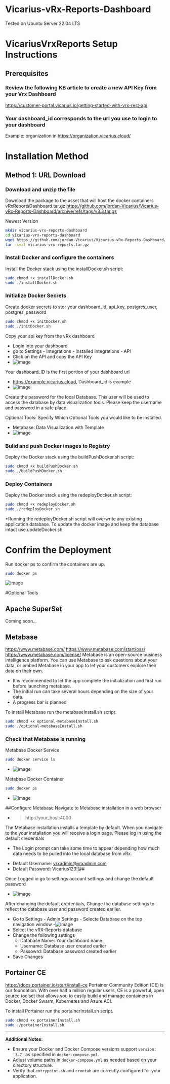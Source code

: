 # Vicarius-vRx-Reports-Dashboard

Tested on Ubuntu Server 22.04 LTS

# VicariusVrxReports Setup Instructions

## Prerequisites 

### Review the following KB article to create a new API Key from your Vrx Dashboard
https://customer-portal.vicarius.io/getting-started-with-vrx-rest-api

### Your dashboard_id corresponds to the url you use to login to your dashboard
Example: organization in https://organization.vicarius.cloud/

# Installation Method 
## Method 1: URL Download

### Download and unzip the file
Download the package to the asset that will host the docker containers
vRxReportsDashboard.tar.gz https://github.com/jordan-Vicarius/Vicarius-vRx-Reports-Dashboard/archive/refs/tags/v3.3.tar.gz

Newest Version
```bash
mkdir vicarius-vrx-reports-dashboard
cd vicarius-vrx-reports-dashboard
wget https://github.com/jordan-Vicarius/Vicarius-vRx-Reports-Dashboard/archive/refs/tags/v3.3.tar.gz
tar -xvzf vicarius-vrx-reports.tar.gz
```


### Install Docker and configure the containers
Install the Docker stack using the installDocker.sh script:

```bash
sudo chmod +x installDocker.sh
sudo ./installDocker.sh
```

### Initialize Docker Secrets 
Create docker secrets to stor your dashboard_id, api_key, postgres_user, postgres_password

```bash
sudo chmod +x initDocker.sh
sudo ./initDocker.sh
```
Copy your api key from the vRx dashboard 
- Login into your dashboard
- go to Settings - Integrations - Installed Integrations - API
- Click on the API and copy the API Key
- ![image](https://github.com/jordan-Vicarius/Vicarius-vRx-Reports-Dashboard/assets/115802071/caa6bd2f-a8af-406e-97ba-7b20c648e66d)


Your dashboard_ID is the first portion of your dashboard url 
- https://example.vicarius.cloud, Dashboard_id is example
- ![image](https://github.com/jordan-Vicarius/Vicarius-vRx-Reports-Dashboard/assets/115802071/1f1ddc2f-3ae3-4816-9c29-d579506eb58f)

Create the password for the local Database. This user will be used to access the database by data visualization tools. Please keep the username and password in a safe place

Optional Tools:
Specify Which Optional Tools you would like to be installed. 
- Metabase: Data Visualization with Template
- ![image](https://github.com/jordan-Vicarius/Vicarius-vRx-Reports-Dashboard/assets/115802071/16fdd3b2-3172-4ca6-8163-f957c86d8106)


### Bulid and push Docker images to Registry 
Deploy the Docker stack using the buildPushDocker.sh script:
```bash
sudo chmod +x buildPushDocker.sh
sudo ./buildPushDocker.sh
```

### Deploy Containers 
Deploy the Docker stack using the redeployDocker.sh script:
```bash
sudo chmod +x redeployDocker.sh
sudo ./redeployDocker.sh
```

*Running the redeployDocker.sh script will overwrite any existing application database. To update the docker image and keep the database intact use updateDocker.sh


# Confrim the Deployment

Run docker ps to confirm the containers are up.
```bash
sudo docker ps
```
![image](https://github.com/jordan-Vicarius/Vicarius-vRx-Reports-Dashboard/assets/115802071/5c34632c-3d4a-4017-bb1b-ee199ac0b6bc)


#Optional Tools

## Apache SuperSet
Coming soon...

## Metabase
https://www.metabase.com/
https://www.metabase.com/start/oss/
https://www.metabase.com/license/
Metabase is an open-source business intelligence platform. You can use Metabase to ask questions about your data, or embed Metabase in your app to let your customers explore their data on their own.

* It is recommended to let the app complete the initialization and first run before launching metabase. 
* The initial run can take several hours depending on the size of your data.
* A progress bar is planned 



To install Metabase run the metabaseInstall.sh script.
```bash
sudo chmod +x optional-metabaseInstall.sh
sudo ./optional-metabaseInstall.sh
 ```
### Check that Metabase is running

Metabase Docker Service 
```bash
sudo docker service ls
 ```
- ![image](https://github.com/jordan-Vicarius/Vicarius-vRx-Reports-Dashboard/assets/115802071/deea46ec-f478-4935-8278-55a98b3952d0)

Metabase Docker Container
```bash
sudo docker ps
 ```
- ![image](https://github.com/jordan-Vicarius/Vicarius-vRx-Reports-Dashboard/assets/115802071/4f523aa8-828c-44e9-8c4e-db58f50f8eaf)

##Configure Metabase
Navigate to Metabase installation in a web browser 
- > http://your_host:4000

The Metabase installation installs a template by default. When you navigate to the your installation you will receive a login page. Please log in using the default credentials 
* The Login prompt can take some time to appear depending how much data needs to be pulled into the local database from vRx.


- Default Username: vrxadmin@vrxadmin.com
- Default Password: Vicarius123!@#

Once Logged in go to settings account settings and change the default password 
- ![image](https://github.com/jordan-Vicarius/Vicarius-vRx-Reports-Dashboard/assets/115802071/6a7e1c86-cb83-4f70-9d0a-27ae3c94fab9)


After changing the default credentials, Change the database settings to reflect the database user and password created earlier.

- Go to Settings - Admin Settings - Selecte Database on the top navigation window
-![image](https://github.com/jordan-Vicarius/Vicarius-vRx-Reports-Dashboard/assets/115802071/2b53c6f1-977a-4d55-bc42-4c359b2fb8fd)
- Select the vRX-Reports database
- Change the following settings
  - Database Name: Your dashboard name
  - Username: Database user created earlier
  - Passowrd: Database password created earlier
- Save Changes

## Portainer CE
https://docs.portainer.io/start/install-ce
Portainer Community Edition (CE) is our foundation. With over half a million regular users, CE is a powerful, open source toolset that allows you to easily build and manage containers in Docker, Docker Swarm, Kubernetes and Azure ACI.

To install Portainer run the portainerInstall.sh script.
```bash
sudo chmod +x portainerInstall.sh
sudo ./portainerInstall.sh
 ```

---

**Additional Notes:**
- Ensure your Docker and Docker Compose versions support `version: '3.7'` as specified in `docker-compose.yml`.
- Adjust volume paths in `docker-compose.yml` as needed based on your directory structure.
- Verify that `entrypoint.sh` and `crontab` are correctly configured for your application.

